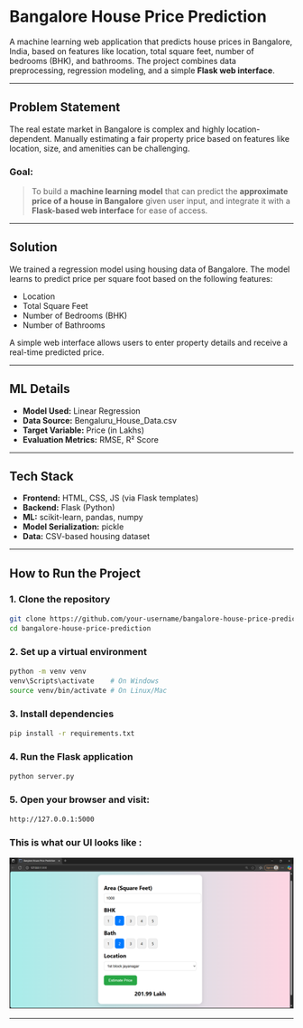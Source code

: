 # Bangalore House Price Prediction

A machine learning web application that predicts house prices in Bangalore, India, based on features like location, total square feet, number of bedrooms (BHK), and bathrooms. The project combines data preprocessing, regression modeling, and a simple **Flask web interface**.

---

## Problem Statement

The real estate market in Bangalore is complex and highly location-dependent. Manually estimating a fair property price based on features like location, size, and amenities can be challenging.

### Goal:
> To build a **machine learning model** that can predict the **approximate price of a house in Bangalore** given user input, and integrate it with a **Flask-based web interface** for ease of access.

---

## Solution

We trained a regression model using housing data of Bangalore. The model learns to predict price per square foot based on the following features:

- Location
- Total Square Feet
- Number of Bedrooms (BHK)
- Number of Bathrooms

A simple web interface allows users to enter property details and receive a real-time predicted price.

---

## ML Details

- **Model Used:** Linear Regression 
- **Data Source:** Bengaluru_House_Data.csv
- **Target Variable:** Price (in Lakhs)
- **Evaluation Metrics:** RMSE, R² Score


---

## Tech Stack

- **Frontend:** HTML, CSS, JS (via Flask templates)
- **Backend:** Flask (Python)
- **ML:** scikit-learn, pandas, numpy
- **Model Serialization:** pickle
- **Data:** CSV-based housing dataset

---

## How to Run the Project

### 1. Clone the repository
```bash
git clone https://github.com/your-username/bangalore-house-price-prediction.git
cd bangalore-house-price-prediction
```

### 2. Set up a virtual environment
```bash
python -m venv venv
venv\Scripts\activate    # On Windows
source venv/bin/activate # On Linux/Mac
```

### 3. Install dependencies
```bash
pip install -r requirements.txt
```

### 4. Run the Flask application
```bash
python server.py
```

### 5. Open your browser and visit:
```bash
http://127.0.0.1:5000
```

### This is what our UI looks like :
![alt text](image.png)

--- 
